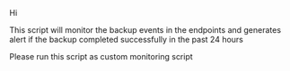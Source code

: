 Hi 

This script will monitor the backup events in the endpoints and generates alert if the backup completed successfully in the past 24 hours

Please run this script as custom monitoring script
